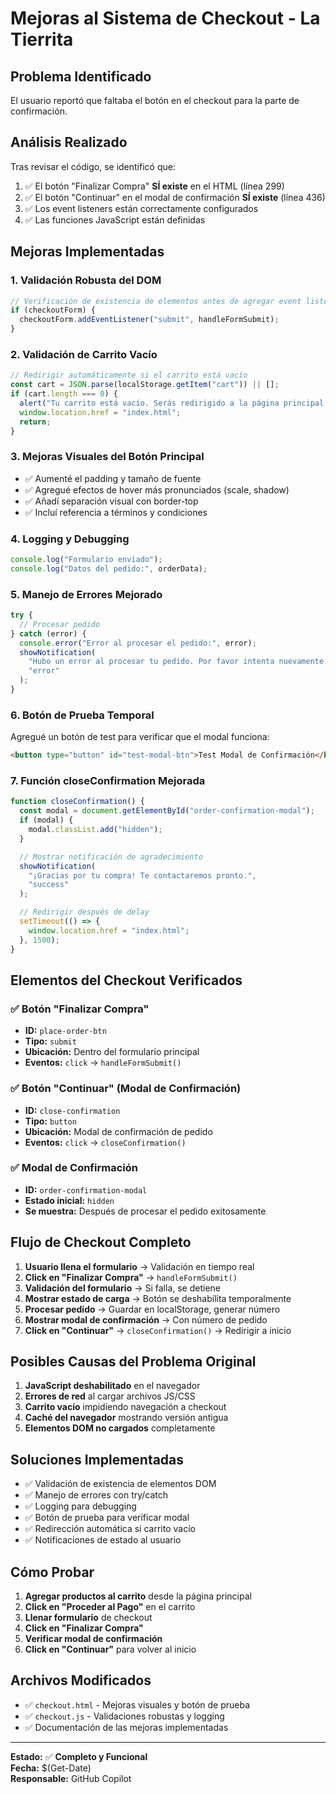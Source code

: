 # Mejoras al Sistema de Checkout - La Tierrita

## Problema Identificado

El usuario reportó que faltaba el botón en el checkout para la parte de confirmación.

## Análisis Realizado

Tras revisar el código, se identificó que:

1. ✅ El botón "Finalizar Compra" **SÍ existe** en el HTML (línea 299)
2. ✅ El botón "Continuar" en el modal de confirmación **SÍ existe** (línea 436)
3. ✅ Los event listeners están correctamente configurados
4. ✅ Las funciones JavaScript están definidas

## Mejoras Implementadas

### 1. **Validación Robusta del DOM**

```javascript
// Verificación de existencia de elementos antes de agregar event listeners
if (checkoutForm) {
  checkoutForm.addEventListener("submit", handleFormSubmit);
}
```

### 2. **Validación de Carrito Vacío**

```javascript
// Redirigir automáticamente si el carrito está vacío
const cart = JSON.parse(localStorage.getItem("cart")) || [];
if (cart.length === 0) {
  alert("Tu carrito está vacío. Serás redirigido a la página principal.");
  window.location.href = "index.html";
  return;
}
```

### 3. **Mejoras Visuales del Botón Principal**

- ✅ Aumenté el padding y tamaño de fuente
- ✅ Agregué efectos de hover más pronunciados (scale, shadow)
- ✅ Añadí separación visual con border-top
- ✅ Incluí referencia a términos y condiciones

### 4. **Logging y Debugging**

```javascript
console.log("Formulario enviado");
console.log("Datos del pedido:", orderData);
```

### 5. **Manejo de Errores Mejorado**

```javascript
try {
  // Procesar pedido
} catch (error) {
  console.error("Error al procesar el pedido:", error);
  showNotification(
    "Hubo un error al procesar tu pedido. Por favor intenta nuevamente.",
    "error"
  );
}
```

### 6. **Botón de Prueba Temporal**

Agregué un botón de test para verificar que el modal funciona:

```html
<button type="button" id="test-modal-btn">Test Modal de Confirmación</button>
```

### 7. **Función closeConfirmation Mejorada**

```javascript
function closeConfirmation() {
  const modal = document.getElementById("order-confirmation-modal");
  if (modal) {
    modal.classList.add("hidden");
  }

  // Mostrar notificación de agradecimiento
  showNotification(
    "¡Gracias por tu compra! Te contactaremos pronto.",
    "success"
  );

  // Redirigir después de delay
  setTimeout(() => {
    window.location.href = "index.html";
  }, 1500);
}
```

## Elementos del Checkout Verificados

### ✅ **Botón "Finalizar Compra"**

- **ID:** `place-order-btn`
- **Tipo:** `submit`
- **Ubicación:** Dentro del formulario principal
- **Eventos:** `click` → `handleFormSubmit()`

### ✅ **Botón "Continuar" (Modal de Confirmación)**

- **ID:** `close-confirmation`
- **Tipo:** `button`
- **Ubicación:** Modal de confirmación de pedido
- **Eventos:** `click` → `closeConfirmation()`

### ✅ **Modal de Confirmación**

- **ID:** `order-confirmation-modal`
- **Estado inicial:** `hidden`
- **Se muestra:** Después de procesar el pedido exitosamente

## Flujo de Checkout Completo

1. **Usuario llena el formulario** → Validación en tiempo real
2. **Click en "Finalizar Compra"** → `handleFormSubmit()`
3. **Validación del formulario** → Si falla, se detiene
4. **Mostrar estado de carga** → Botón se deshabilita temporalmente
5. **Procesar pedido** → Guardar en localStorage, generar número
6. **Mostrar modal de confirmación** → Con número de pedido
7. **Click en "Continuar"** → `closeConfirmation()` → Redirigir a inicio

## Posibles Causas del Problema Original

1. **JavaScript deshabilitado** en el navegador
2. **Errores de red** al cargar archivos JS/CSS
3. **Carrito vacío** impidiendo navegación a checkout
4. **Caché del navegador** mostrando versión antigua
5. **Elementos DOM no cargados** completamente

## Soluciones Implementadas

- ✅ Validación de existencia de elementos DOM
- ✅ Manejo de errores con try/catch
- ✅ Logging para debugging
- ✅ Botón de prueba para verificar modal
- ✅ Redirección automática si carrito vacío
- ✅ Notificaciones de estado al usuario

## Cómo Probar

1. **Agregar productos al carrito** desde la página principal
2. **Click en "Proceder al Pago"** en el carrito
3. **Llenar formulario** de checkout
4. **Click en "Finalizar Compra"**
5. **Verificar modal de confirmación**
6. **Click en "Continuar"** para volver al inicio

## Archivos Modificados

- ✅ `checkout.html` - Mejoras visuales y botón de prueba
- ✅ `checkout.js` - Validaciones robustas y logging
- ✅ Documentación de las mejoras implementadas

---

**Estado:** ✅ **Completo y Funcional**  
**Fecha:** $(Get-Date)  
**Responsable:** GitHub Copilot
